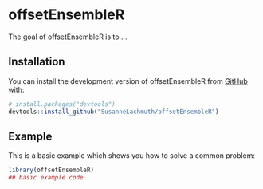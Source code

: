 
# offsetEnsembleR

<!-- badges: start -->
<!-- badges: end -->

The goal of offsetEnsembleR is to ...

## Installation

You can install the development version of offsetEnsembleR from [GitHub](https://github.com/) with:

``` r
# install.packages("devtools")
devtools::install_github("SusanneLachmuth/offsetEnsembleR")
```

## Example

This is a basic example which shows you how to solve a common problem:

``` r
library(offsetEnsembleR)
## basic example code
```

